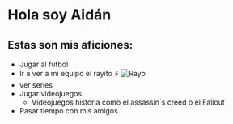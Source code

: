 # Hola soy Aidán
## Estas son mis aficiones: 
- Jugar al futbol
- Ir a ver a mi equipo el rayito ⚡
   ![Rayo](https://upload.wikimedia.org/wikipedia/en/thumb/d/d8/Rayo_Vallecano_logo.svg/800px-Rayo_Vallecano_logo.svg.png)
- ver series
- Jugar videojuegos
  - Videojuegos historia como el assassin´s creed o el Fallout
- Pasar tiempo con mis amigos

